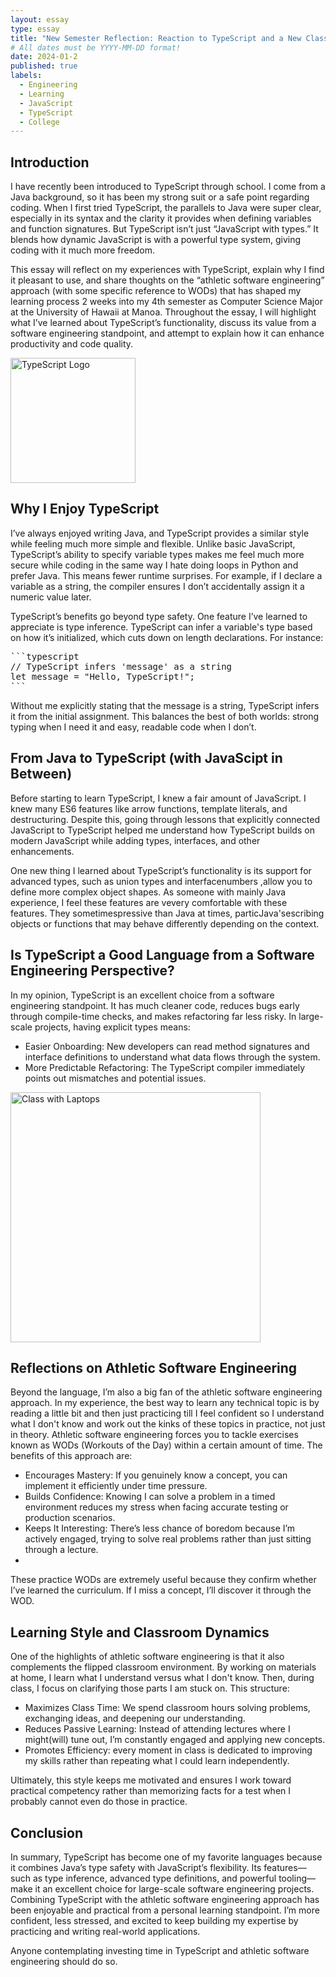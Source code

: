 ```yaml
---
layout: essay
type: essay
title: "New Semester Reflection: Reaction to TypeScript and a New Class Format"
# All dates must be YYYY-MM-DD format!
date: 2024-01-2
published: true
labels:
  - Engineering
  - Learning
  - JavaScript
  - TypeScript
  - College
---
```




## Introduction

I have recently been introduced to TypeScript through school. I come from a Java background, so it has been my strong suit or a safe point regarding coding. When I first tried TypeScript, the parallels to Java were super clear, especially in its syntax and the clarity it provides when defining variables and function signatures. But TypeScript isn’t just “JavaScript with types.” It blends how dynamic JavaScript is with a powerful type system, giving coding with it much more freedom.

This essay will reflect on my experiences with TypeScript, explain why I find it pleasant to use, and share thoughts on the “athletic software engineering” approach (with some specific reference to WODs) that has shaped my learning process 2 weeks into my 4th semester as Computer Science Major at the University of Hawaii at Manoa. Throughout the essay, I will highlight what I’ve learned about TypeScript’s functionality, discuss its value from a software engineering standpoint, and attempt to explain how it can enhance productivity and code quality.

<img 
  src="https://upload.wikimedia.org/wikipedia/commons/thumb/4/4c/Typescript_logo_2020.svg/2048px-Typescript_logo_2020.svg.png" 
  alt="TypeScript Logo" 
  title="TypeScript Logo"
  width="200"
/>

## Why I Enjoy TypeScript

I’ve always enjoyed writing Java, and TypeScript provides a similar style while feeling much more simple and flexible. Unlike basic JavaScript, TypeScript’s ability to specify variable types makes me feel much more secure while coding in the same way I hate doing loops in Python and prefer Java. This means fewer runtime surprises. For example, if I declare a variable as a string, the compiler ensures I don’t accidentally assign it a numeric value later.

TypeScript’s benefits go beyond type safety. One feature I’ve learned to appreciate is type inference. TypeScript can infer a variable's type based on how it’s initialized, which cuts down on length declarations. For instance:
<pre>```typescript
// TypeScript infers 'message' as a string
let message = "Hello, TypeScript!";
```</pre>
Without me explicitly stating that the message is a string, TypeScript infers it from the initial assignment. This balances the best of both worlds: strong typing when I need it and easy, readable code when I don’t.

## From Java to TypeScript (with JavaScipt in Between)

Before starting to learn TypeScript, I knew a fair amount of JavaScript. I knew many ES6 features like arrow functions, template literals, and destructuring. Despite this, going through lessons that explicitly connected JavaScript to TypeScript helped me understand how TypeScript builds on modern JavaScript while adding types, interfaces, and other enhancements.

One new thing I learned about TypeScript’s functionality is its support for advanced types, such as union types  and interfacenumbers ,allow you to define more complex object shapes. As someone with mainly Java experience, I feel these features are vevery comfortable with these features. They sometimespressive than Java at times, particJava'sescribing objects or functions that may behave differently depending on the context.

## Is TypeScript a Good Language from a Software Engineering Perspective?

In my opinion, TypeScript is an excellent choice from a software engineering standpoint. It has much cleaner code, reduces bugs early through compile-time checks, and makes refactoring far less risky. In large-scale projects, having explicit types means:

- Easier Onboarding: New developers can read method signatures and interface definitions to understand what data flows through the system.
- More Predictable Refactoring: The TypeScript compiler immediately points out mismatches and potential issues.

<img
  src="https://www.aacc.edu/media/college/images/areas-of-study/technology/Computer-Classroom_AACC-03-15_141_optimized_1200x600.jpg"
  alt="Class with Laptops"
  title="Class with Laptops"
  width="400"
/>

  
## Reflections on Athletic Software Engineering

Beyond the language, I’m also a big fan of the athletic software engineering approach. In my experience, the best way to learn any technical topic is by reading a little bit and then just practicing till I feel confident so I understand what I don't know and work out the kinks of these topics in practice, not just in theory. Athletic software engineering forces you to tackle exercises known as WODs (Workouts of the Day) within a certain amount of time. The benefits of this approach are:

- Encourages Mastery: If you genuinely know a concept, you can implement it efficiently under time pressure.
- Builds Confidence: Knowing I can solve a problem in a timed environment reduces my stress when facing accurate testing or production scenarios.
- Keeps It Interesting: There’s less chance of boredom because I’m actively engaged, trying to solve real problems rather than just sitting through a lecture.
- 
These practice WODs are extremely useful because they confirm whether I’ve learned the curriculum. If I miss a concept, I’ll discover it through the WOD.

## Learning Style and Classroom Dynamics

One of the highlights of athletic software engineering is that it also complements the flipped classroom environment. By working on materials at home, I learn what I understand versus what I don't know. Then, during class, I focus on clarifying those parts I am stuck on. This structure:

- Maximizes Class Time: We spend classroom hours solving problems, exchanging ideas, and deepening our understanding.
- Reduces Passive Learning: Instead of attending lectures where I might(will) tune out, I’m constantly engaged and applying new concepts.
- Promotes Efficiency: every moment in class is dedicated to improving my skills rather than repeating what I could learn independently.
  
Ultimately, this style keeps me motivated and ensures I work toward practical competency rather than memorizing facts for a test when I probably cannot even do those in practice.

## Conclusion

In summary, TypeScript has become one of my favorite languages because it combines Java’s type safety with JavaScript’s flexibility. Its features—such as type inference, advanced type definitions, and powerful tooling—make it an excellent choice for large-scale software engineering projects. Combining TypeScript with the athletic software engineering approach has been enjoyable and practical from a personal learning standpoint. I’m more confident, less stressed, and excited to keep building my expertise by practicing and writing real-world applications.

Anyone contemplating investing time in TypeScript and athletic software engineering should do so.




